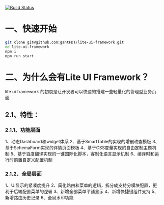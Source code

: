 
[![Build Status](https://travis-ci.org/gantFDT/lite-ui-framework.svg?branch=master)](https://travis-ci.org/gantFDT/lite-ui-framework)

# 一、快速开始 
```bash
git clone git@github.com:gantFDT/lite-ui-framework.git
cd lite-ui-framework
npm i
npm run start
``` 


# 二、为什么会有Lite UI Framework？
lite ui framework 的初衷是让开发者可以快速的搭建一些轻量化的管理型业务页面
## 2.1、特性：
### 2.1.1、功能层面
1、动态Dashboard和widget体系
2、基于SmartTable的实现的增删改查模板
3、基于SchemaForm实现的详情页面模板
4、基于CSS变量实现的自由定制主题机制
5、基于百度翻译实现的一键国际化脚本，客制化语言显示机制
6、编译时和运行时前置自定义配置机制
### 2.1.2、全局层面
1、UI显示的紧凑度提升
2、简化路由和菜单的逻辑，拆分成支持分模块配置，更利于后端配置菜单的逻辑
3、新增全部菜单平铺显示
4、新增快捷键组件支持
5、新增路由历史记录
6、全局水印功能
